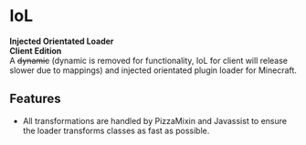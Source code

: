 # IoL
**Injected Orientated Loader** <br />
**Client Edition** <br />
A ~~dynamic~~ (dynamic is removed for functionality, IoL for client will release slower due to mappings) and injected orientated plugin loader for Minecraft.
## Features

- All transformations are handled by PizzaMixin and Javassist to ensure the loader transforms classes as fast as possible.